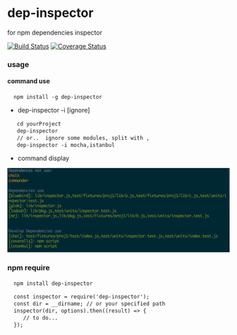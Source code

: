 # dep-inspector
for npm dependencies inspector

[![Build Status](https://travis-ci.org/hongxuanlee/dep-inspector.svg?branch=master)](https://travis-ci.org/hongxuanlee/dep-inspector)
[![Coverage Status](https://coveralls.io/repos/github/hongxuanlee/dep-inspector/badge.svg?branch=master)](https://coveralls.io/github/hongxuanlee/dep-inspector?branch=master)

### usage

#### command use
```
  npm install -g dep-inspector
```

- dep-inspector -i [ignore]

``` 
   cd yourProject
   dep-inspector
   // or..  ignore some modules, split with ,
   dep-inspector -i mocha,istanbul
```

- command display


![](display.png)


### npm require

```
  npm install dep-inspector
```

```
  const inspector = require('dep-inspector');
  const dir = __dirname; // or your specified path
  inspector(dir, options).then((result) => {
     // to do...
  });
```





